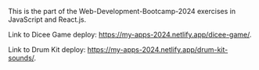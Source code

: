 This is the part of the Web-Development-Bootcamp-2024 exercises in JavaScript and React.js.

Link to Dicee Game deploy: https://my-apps-2024.netlify.app/dicee-game/.

Link to Drum Kit deploy: https://my-apps-2024.netlify.app/drum-kit-sounds/.
